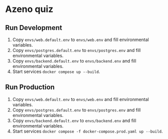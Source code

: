 # Azeno quiz

## Run Development

1. Copy `envs/web.default.env` to `envs/web.env` and fill environmental variables.
2. Copy `envs/postgres.default.env` to `envs/postgres.env` and fill environmental variables.
3. Copy `envs/backend.default.env` to `envs/backend.env` and fill environmental variables.
4. Start services `docker compose up --build`.

## Run Production

1. Copy `envs/web.default.env` to `envs/web.env` and fill environmental variables.
2. Copy `envs/postgres.default.env` to `envs/postgres.env` and fill environmental variables.
3. Copy `envs/backend.default.env` to `envs/backend.env` and fill environmental variables.
4. Start services `docker compose -f docker-compose.prod.yaml up --build`.
